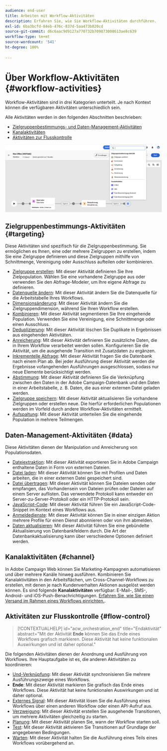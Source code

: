 ```yaml
---
audience: end-user
title: Arbeiten mit Workflow-Aktivitäten
description: Erfahren Sie, wie Sie Workflow-Aktivitäten durchführen.
exl-id: 6ba3bcfd-84eb-476c-837d-5aa473b820cd
source-git-commit: d6c6aac9d9127a770732b709873008613ae8c639
workflow-type: tm+mt
source-wordcount: '541'
ht-degree: 100%

---
```


# Über Workflow-Aktivitäten {#workflow-activities}

Workflow-Aktivitäten sind in drei Kategorien unterteilt. Je nach Kontext können die verfügbaren Aktivitäten unterschiedlich sein.

Alle Aktivitäten werden in den folgenden Abschnitten beschrieben:

* [Zielgruppenbestimmungs- und Daten-Management-Aktivitäten](#targeting)
* [Kanalaktivitäten](#channel)
* [Aktivitäten zur Flusskontrolle](#flow-control)

![Überblick über die Workflow-Aktivitäten](../assets/workflow-activities.png)

## Zielgruppenbestimmungs-Aktivitäten {#targeting}

Diese Aktivitäten sind spezifisch für die Zielgruppenbestimmung. Sie ermöglichen es Ihnen, eine oder mehrere Zielgruppen zu erstellen, indem Sie eine Zielgruppe definieren und diese Zielgruppen mithilfe von Schnittmenge, Vereinigung oder Ausschluss aufteilen oder kombinieren.

* [Zielgruppe erstellen](build-audience.md): Mit dieser Aktivität definieren Sie Ihre Zielpopulation. Wählen Sie eine vorhandene Zielgruppe aus oder verwenden Sie den Abfrage-Modeler, um Ihre eigene Abfrage zu definieren.
* [Datenquelle ändern](change-data-source.md): Mit dieser Aktivität ändern Sie die Datenquelle für die Arbeitstabelle Ihres Workflows.
* [Dimensionsänderung](change-dimension.md): Mit dieser Aktivität ändern Sie die Zielgruppendimension, während Sie Ihren Workflow erstellen.
* [Kombinieren](combine.md): Mit dieser Aktivität segmentieren Sie Ihre eingehende Population. Verwenden Sie eine Vereinigung, eine Schnittmenge oder einen Ausschluss.
* [Deduplizierung](deduplication.md): Mit dieser Aktivität löschen Sie Duplikate in Ergebnissen aus eingehenden Aktivitäten.
* [Anreicherung](enrichment.md): Mit dieser Aktivität definieren Sie zusätzliche Daten, die in Ihrem Workflow verarbeitet werden sollen. Konfigurieren Sie die Aktivität, um die ausgehende Transition mit Zusatzdaten zu ergänzen.
* [Inkrementelle Abfrage](incremental-query.md): Mit dieser Aktivität fragen Sie die Datenbank nach einem Plan ab. Bei jeder Ausführung dieser Aktivität werden die Ergebnisse vofangehenden Ausführungen ausgeschlossen, sodass nur neue Elemente berücksichtigt werden.
* [Abstimmung](reconciliation.md): Mit dieser Aktivität definieren Sie die Verknüpfung zwischen den Daten in der Adobe Campaign-Datenbank und den Daten in einer Arbeitstabelle, z. B. Daten, die aus einer externen Datei geladen werden.
* [Zielgruppe speichern](save-audience.md): Mit dieser Aktivität aktualisieren Sie vorhandene Zielgruppen oder erstellen neue. Die hierfür erforderlichen Populationen werden im Vorfeld durch andere Workflow-Aktivitäten ermittelt.
* [Aufspaltung](split.md): Mit dieser Aktivität unterteilen Sie die eingehende Population in mehrere Teilmengen.

## Daten-Management-Aktivitäten {#data}

Diese Aktivitäten dienen der Manipulation und Anreicherung von Populationsdaten.

* [Dateiextraktion](extract-file.md): Mit dieser Aktivität exportieren Sie in Adobe Campaign enthaltene Daten in Form von externen Dateien.
* [Datei laden](load-file.md): Mit dieser Aktivität können Sie mit Profilen und Daten arbeiten, die in einer externen Datei gespeichert sind.
* [Datei übertragen](transfer-file.md): Mit dieser Aktivität können Sie Dateien senden oder empfangen, das Vorhandensein von Dateien prüfen oder Dateien auf einem Server auflisten. Das verwendete Protokoll kann entweder ein Server-zu-Server-Protokoll oder ein HTTP-Protokoll sein.
* [JavaScript-Code](javascript-code.md): Mit dieser Aktivität führen Sie ein JavaScript-Code-Snippet im Kontext eines Workflows aus.
* [Anmeldedienste](subscription-services.md): Mit dieser Aktivität können Sie in einer einzigen Aktion mehrere Profile für einen Dienst abonnieren oder von ihm abmelden.
* [Daten aktualisieren](update-data.md): Mit dieser Aktivität führen Sie eine gebündelte Aktualisierung von Datenbankfeldern durch. Die Art der Datenbankaktualisierung kann über verschiedene Optionen definiert werden.

## Kanalaktivitäten {#channel}

In Adobe Campaign Web können Sie Marketing-Kampagnen automatisieren und über mehrere Kanäle hinweg ausführen. Kombinieren Sie Kanalaktivitäten in den Arbeitsflächen, um Cross-Channel-Workflows zu erstellen, mit denen je nach Kundenverhalten Aktionen ausgelöst werden können. Es sind folgende **Kanalaktivitäten** verfügbar: E-Mail-, SMS-, Android- und iOS-Push-Benachrichtigungen. [Erfahren Sie, wie Sie einen Versand im Rahmen eines Workflows einrichten.](channels.md).

## Aktivitäten zur Flusskontrolle {#flow-control}

>[!CONTEXTUALHELP]
>id="acw_orchestration_end"
>title="Endaktivität"
>abstract="Mit der Aktivität **Ende** können Sie das Ende eines Workflows grafisch markieren. Diese Aktivität hat keine funktionalen Auswirkungen und ist daher optional."

Die folgenden Aktivitäten dienen der Anordnung und Ausführung von Workflows. Ihre Hauptaufgabe ist es, die anderen Aktivitäten zu koordinieren:

* [Und-Verknüpfung](and-join.md): Mit dieser Aktivität synchronisieren Sie mehrere Ausführungszweige eines Workflows.
* **Ende**: Mit dieser Aktivität markieren Sie grafisch das Ende eines Workflows. Diese Aktivität hat keine funktionalen Auswirkungen und ist daher optional.
* [Externes Signal](external-signal.md): Mit dieser Aktivität lösen Sie die Ausführung eines Workflows über einen anderen Workflow oder einen API-Aufruf aus.
* [Verzweigung](fork.md): Mit dieser Aktivität erstellen Sie ausgehende Transitionen, um mehrere Aktivitäten gleichzeitig zu starten.
* [Planung](scheduler.md): Mit dieser Aktivität planen Sie, wann der Workflow starten soll.
* [Test](test.md): Mit dieser Aktivität aktivieren Sie Transitionen auf Grundlage der angegebenen Bedingungen.
* [Warten](wait.md): Mit dieser Aktivität halten Sie die Ausführung eines Teils eines Workflows vorübergehend an.